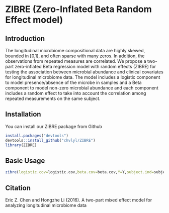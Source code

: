 # ZIBRE (Zero-Inflated Beta Random Effect model)

## Introduction
The longitudinal microbiome compositional data are highly skewed, bounded in [0,1), and often sparse with many zeros. In addition, the observations from repeated measures are correlated. We propose a two-part zero-inflated Beta regression model with random effects (ZIBRE) for testing the association between microbial abundance and clinical covariates for longitudinal microbiome data. The model includes a logistic component to model presence/absence of the microbe in samples and a Beta component to model non-zero microbial abundance and each component includes a random effect to take into account the correlation among repeated measurements on the same subject.

## Installation
You can install our ZIBRE package from Github
```r
install.packages("devtools")
devtools::install_github("chvlyl/ZIBRE")
library(ZIBRE)
```

## Basic Usage

```r
zibre(logistic.cov=logistic.cov,beta.cov=beta.cov,Y=Y,subject.ind=subject.ind,time.ind=time.ind)
```

## Citation
Eric Z. Chen and Hongzhe Li (2016). A two-part mixed effect model for analyzing longitudinal microbiome data

